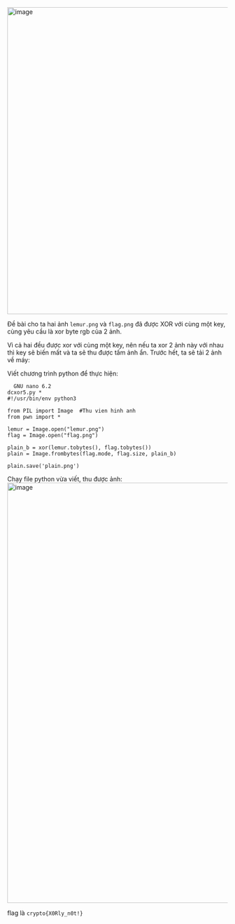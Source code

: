 <img width="701" alt="image" src="https://github.com/Vanmaxohp/EHC_Challenge_CryptoHack/assets/90485791/9d72fe9f-d6b0-486b-9b8d-f9f247b0fd77">

Đề bài cho ta hai ảnh `lemur.png` và `flag.png` đã được XOR với cùng một key, cùng yêu cầu là xor byte rgb của 2 ảnh.

Vì cả hai đều được xor với cùng một key, nên nếu ta xor 2 ảnh này với nhau thì key sẽ biến mất và ta sẽ thu được tấm ảnh ẩn.
Trước hết, ta sẽ tải 2 ảnh về máy:



Viết chương trình python để thực hiện:
```
  GNU nano 6.2                                                                          dcxor5.py *                                                                                  
#!/usr/bin/env python3

from PIL import Image  #Thu vien hinh anh
from pwn import *

lemur = Image.open("lemur.png")
flag = Image.open("flag.png")

plain_b = xor(lemur.tobytes(), flag.tobytes())
plain = Image.frombytes(flag.mode, flag.size, plain_b)

plain.save('plain.png')
```


Chạy file python vừa viết, thu được ảnh:
<img width="960" alt="image" src="https://github.com/Vanmaxohp/EHC_Challenge_CryptoHack/assets/90485791/562ff683-aff8-49c1-a996-aa2fbdfe09d3">

flag là `crypto{X0Rly_n0t!}`
